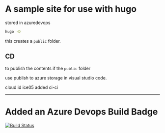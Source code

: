 # A sample site for use with hugo

stored in azuredevops

```cmd
hugo -D
```
this creates a `public` folder.

## CD

to publish the contents if the `public` folder

use publish to azure storage in visual studio code.

cloud id ice05
added ci-ci

---

# Added an Azure Devops Build Badge

[![Build Status](https://dev.azure.com/kubrick-training/ce02/_apis/build/status/ce02-hugo_mg_ci_classic?branchName=main)](https://dev.azure.com/kubrick-training/ce02/_build/latest?definitionId=355&branchName=main)

